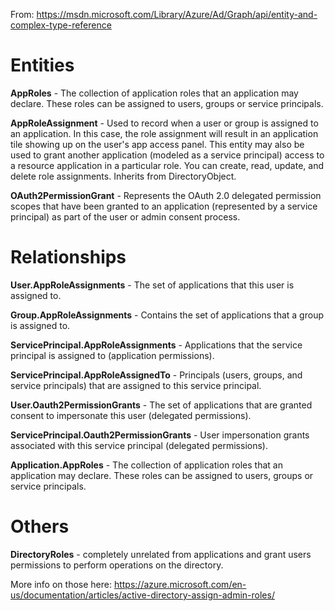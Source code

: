 From: https://msdn.microsoft.com/Library/Azure/Ad/Graph/api/entity-and-complex-type-reference

# Entities
**AppRoles** - The collection of application roles that an application may declare. These roles can be assigned to users, groups or service principals.

**AppRoleAssignment** - Used to record when a user or group is assigned to an application. In this case, the role assignment will result in an application tile showing up on the user's app access panel. This entity may also be used to grant another application (modeled as a service principal) access to a resource application in a particular role. You can create, read, update, and delete role assignments. Inherits from DirectoryObject.

**OAuth2PermissionGrant** - Represents the OAuth 2.0 delegated permission scopes that have been granted to an application (represented by a service principal) as part of the user or admin consent process.

# Relationships
**User.AppRoleAssignments** - The set of applications that this user is assigned to.

**Group.AppRoleAssignments** - Contains the set of applications that a group is assigned to.

**ServicePrincipal.AppRoleAssignments** - Applications that the service principal is assigned to (application permissions).

**ServicePrincipal.AppRoleAssignedTo** - Principals (users, groups, and service principals) that are assigned to this service principal.

**User.Oauth2PermissionGrants** - The set of applications that are granted consent to impersonate this user (delegated permissions).

**ServicePrincipal.Oauth2PermissionGrants** - User impersonation grants associated with this service principal (delegated permissions).

**Application.AppRoles** - The collection of application roles that an application may declare. These roles can be assigned to users, groups or service principals.

# Others
**DirectoryRoles** - completely unrelated from applications and grant users permissions to perform operations on the directory.

More info on those here: https://azure.microsoft.com/en-us/documentation/articles/active-directory-assign-admin-roles/
